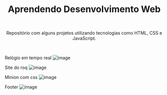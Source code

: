 <h1 align="center"> Aprendendo Desenvolvimento Web </h1>
<br> <p align="center">Repositório com alguns projetos utilizando tecnologias como HTML, CSS e JavaScript.</p> <br>

Relógio em tempo real 
![image](https://user-images.githubusercontent.com/36389555/193724780-5cb4228e-d153-4143-891b-52b68c97ba78.png)

Site do roq
![image](https://user-images.githubusercontent.com/36389555/193723552-5bb24f0f-9fc8-464a-974a-b2361e39c824.png)

Minion com css
![image](https://user-images.githubusercontent.com/36389555/193724987-9c03ae8d-4409-4fe6-a74f-c0b2dda21888.png)

Footer 
![image](https://user-images.githubusercontent.com/36389555/193920022-907b2d98-3b3b-46f8-9a14-1d0e3cf1a0cd.png)
